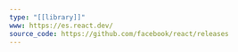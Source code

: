 ```yaml
---
type: "[[library]]"
www: https://es.react.dev/
source_code: https://github.com/facebook/react/releases
---
```

